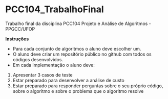 # PCC104_TrabalhoFinal
Trabalho final da disciplina PCC104 Projeto e Análise de Algoritmos - PPGCC/UFOP


**Instruções**

- Para cada conjunto de algoritmos o aluno deve escolher um.
- O aluno deve criar um repositório público no github com todos os códigos desenvolvidos.
- Em cada implementação o aluno deve:
1. Apresentar 3 casos de teste
2. Estar preparado para desenvolver a análise de custo
3. Estar preparado para responder perguntas sobre o seu próprio código, sobre o algoritmo e sobre o problema que o algoritmo resolve
